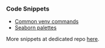 ### Code Snippets

- [Common venv commands](https://danielhills.github.io/2021/06/20/using-venv)
- [Seaborn palettes](https://danielhills.github.io/2022-08-14/palettes)

More snippets at dedicated repo [here](https://github.com/danielhills/code-snippets).
